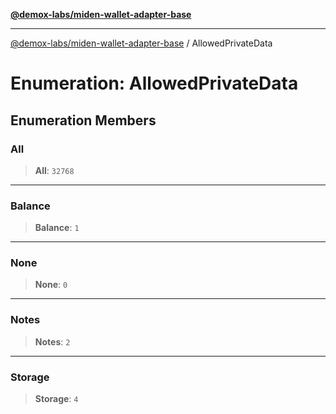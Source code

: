 [**@demox-labs/miden-wallet-adapter-base**](../README.md)

***

[@demox-labs/miden-wallet-adapter-base](../README.md) / AllowedPrivateData

# Enumeration: AllowedPrivateData

## Enumeration Members

### All

> **All**: `32768`

***

### Balance

> **Balance**: `1`

***

### None

> **None**: `0`

***

### Notes

> **Notes**: `2`

***

### Storage

> **Storage**: `4`
